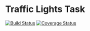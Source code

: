 # Traffic Lights Task

[![Build Status](https://travis-ci.org/myuwono/traffic-lights.svg?branch=master)](https://travis-ci.org/myuwono/traffic-lights)
[![Coverage Status](https://coveralls.io/repos/github/myuwono/traffic-lights/badge.svg)](https://coveralls.io/github/myuwono/traffic-lights)
